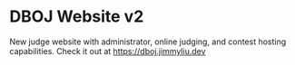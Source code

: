 # DBOJ Website v2
New judge website with administrator, online judging, and contest hosting capabilities. Check it out at https://dboj.jimmyliu.dev
